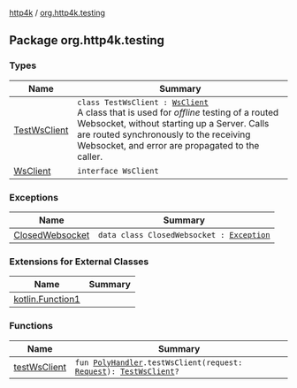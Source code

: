 [http4k](../index.md) / [org.http4k.testing](./index.md)

## Package org.http4k.testing

### Types

| Name | Summary |
|---|---|
| [TestWsClient](-test-ws-client/index.md) | `class TestWsClient : `[`WsClient`](-ws-client/index.md)<br>A class that is used for *offline* testing of a routed Websocket, without starting up a Server. Calls are routed synchronously to the receiving Websocket, and error are propagated to the caller. |
| [WsClient](-ws-client/index.md) | `interface WsClient` |

### Exceptions

| Name | Summary |
|---|---|
| [ClosedWebsocket](-closed-websocket/index.md) | `data class ClosedWebsocket : `[`Exception`](https://kotlinlang.org/api/latest/jvm/stdlib/kotlin/-exception/index.html) |

### Extensions for External Classes

| Name | Summary |
|---|---|
| [kotlin.Function1](kotlin.-function1/index.md) |  |

### Functions

| Name | Summary |
|---|---|
| [testWsClient](test-ws-client.md) | `fun `[`PolyHandler`](../org.http4k.websocket/-poly-handler/index.md)`.testWsClient(request: `[`Request`](../org.http4k.core/-request/index.md)`): `[`TestWsClient`](-test-ws-client/index.md)`?` |

